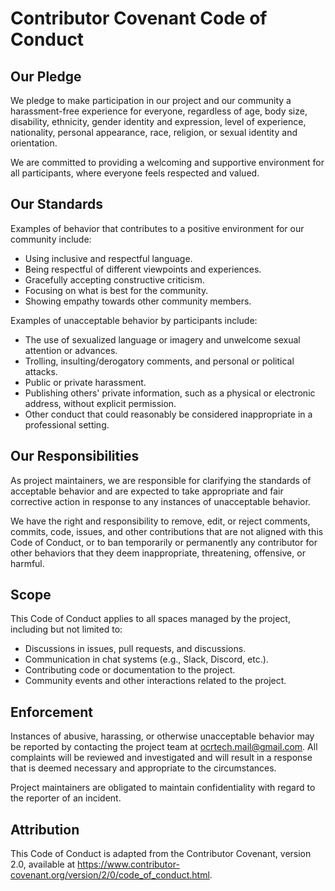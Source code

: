 # Contributor Covenant Code of Conduct

## Our Pledge

We pledge to make participation in our project and our community a harassment-free experience for everyone, regardless of age, body size, disability, ethnicity, gender identity and expression, level of experience, nationality, personal appearance, race, religion, or sexual identity and orientation.

We are committed to providing a welcoming and supportive environment for all participants, where everyone feels respected and valued.

## Our Standards

Examples of behavior that contributes to a positive environment for our community include:

- Using inclusive and respectful language.
- Being respectful of different viewpoints and experiences.
- Gracefully accepting constructive criticism.
- Focusing on what is best for the community.
- Showing empathy towards other community members.

Examples of unacceptable behavior by participants include:

- The use of sexualized language or imagery and unwelcome sexual attention or advances.
- Trolling, insulting/derogatory comments, and personal or political attacks.
- Public or private harassment.
- Publishing others' private information, such as a physical or electronic address, without explicit permission.
- Other conduct that could reasonably be considered inappropriate in a professional setting.

## Our Responsibilities

As project maintainers, we are responsible for clarifying the standards of acceptable behavior and are expected to take appropriate and fair corrective action in response to any instances of unacceptable behavior.

We have the right and responsibility to remove, edit, or reject comments, commits, code, issues, and other contributions that are not aligned with this Code of Conduct, or to ban temporarily or permanently any contributor for other behaviors that they deem inappropriate, threatening, offensive, or harmful.

## Scope

This Code of Conduct applies to all spaces managed by the project, including but not limited to:

- Discussions in issues, pull requests, and discussions.
- Communication in chat systems (e.g., Slack, Discord, etc.).
- Contributing code or documentation to the project.
- Community events and other interactions related to the project.

## Enforcement

Instances of abusive, harassing, or otherwise unacceptable behavior may be reported by contacting the project team at ocrtech.mail@gmail.com. All complaints will be reviewed and investigated and will result in a response that is deemed necessary and appropriate to the circumstances.

Project maintainers are obligated to maintain confidentiality with regard to the reporter of an incident.

## Attribution

This Code of Conduct is adapted from the Contributor Covenant, version 2.0, available at https://www.contributor-covenant.org/version/2/0/code_of_conduct.html.
